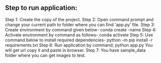 ## Step to run application:
Step 1:	Create the copy of the project. 
Step 2: Open command prompt and change your current path 
to folder where you can find 'app.py' file. 
Step 3: Create environment by command given below-
conda create -name <environment name> 
Step 4: Activate environment by command as follows-
conda activate <environment name> 
Step 5: Use command below to install required dependencies-
python -m pip install -r requirements.txt 
Step 6: Run application by command; 
python app.py
You will get url copy it and paste in browser.
Step 7: You have sample_data folder where you can get images to test.
